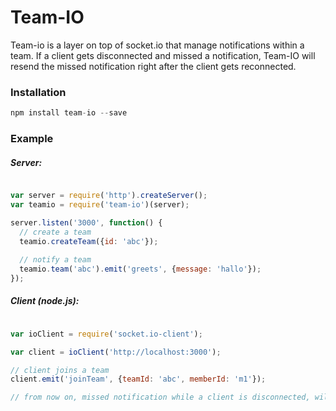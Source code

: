 # Team-IO

Team-io is a layer on top of socket.io that manage notifications within a team. If a client gets disconnected and missed a notification, Team-IO will resend the missed notification right after the client gets reconnected.
### Installation
```javascript
npm install team-io --save
```

### Example
##### Server:
```javascript

var server = require('http').createServer();
var teamio = require('team-io')(server);

server.listen('3000', function() {
  // create a team
  teamio.createTeam({id: 'abc'});
  
  // notify a team
  teamio.team('abc').emit('greets', {message: 'hallo'});
});

```

##### Client (node.js): 
```javascript

var ioClient = require('socket.io-client');

var client = ioClient('http://localhost:3000');

// client joins a team
client.emit('joinTeam', {teamId: 'abc', memberId: 'm1'});

// from now on, missed notification while a client is disconnected, will be resended after reconnection

```
